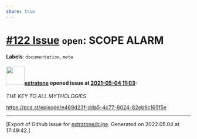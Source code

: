 ```yaml
---
share: true
---
```

# [\#122 Issue](https://github.com/extratone/bilge/issues/122) `open`: SCOPE ALARM
**Labels**: `documentation`, `meta`


#### <img src="https://avatars.githubusercontent.com/u/43663476?u=5047287ff0b8c3ce7f7e5858d204c9b3e57d8e44&v=4" width="50">[extratone](https://github.com/extratone) opened issue at [2021-05-04 11:03](https://github.com/extratone/bilge/issues/122):

_THE KEY TO ALL MYTHOLOGIES_

https://pca.st/episode/e469d23f-dda5-4c77-8024-82eb9c165f5e




-------------------------------------------------------------------------------



[Export of Github issue for [extratone/bilge](https://github.com/extratone/bilge). Generated on 2022.05.04 at 17:49:42.]
